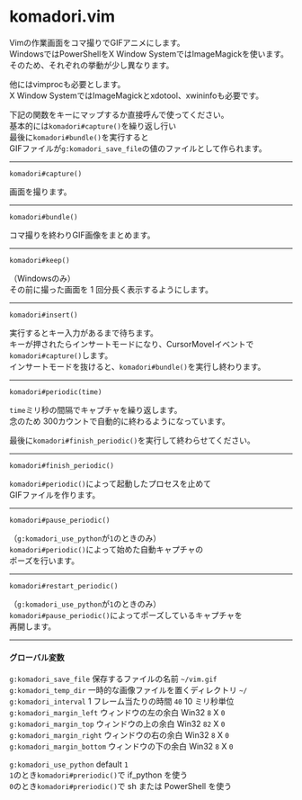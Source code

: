 komadori.vim
============

Vimの作業画面をコマ撮りでGIFアニメにします。  
WindowsではPowerShellをX Window SystemではImageMagickを使います。  
そのため、それぞれの挙動が少し異なります。  

他にはvimprocも必要とします。  
X Window SystemではImageMagickとxdotool、xwininfoも必要です。  

下記の関数をキーにマップするか直接呼んで使ってください。  
基本的には`komadori#capture()`を繰り返し行い  
最後に`komadori#bundle()`を実行すると  
GIFファイルが`g:komadori_save_file`の値のファイルとして作られます。  


---

```
komadori#capture()
```

画面を撮ります。  

---

```
komadori#bundle()
```

コマ撮りを終わりGIF画像をまとめます。  

---

```
komadori#keep()
```

（Windowsのみ）  
その前に撮った画面を 1 回分長く表示するようにします。  

---

```
komadori#insert()
```

実行するとキー入力があるまで待ちます。  
キーが押されたらインサートモードになり、CursorMoveIイベントで`komadori#capture()`します。  
インサートモードを抜けると、`komadori#bundle()`を実行し終わります。  

---

```
komadori#periodic(time)
```

`time`ミリ秒の間隔でキャプチャを繰り返します。  
念のため 300カウントで自動的に終わるようになっています。  

最後に`komadori#finish_periodic()`を実行して終わらせてください。  

---

```
komadori#finish_periodic()
```

`komadori#periodic()`によって起動したプロセスを止めて  
GIFファイルを作ります。  

---

```
komadori#pause_periodic()
```

（`g:komadori_use_python`が`1`のときのみ）  
`komadori#periodic()`によって始めた自動キャプチャの  
ポーズを行います。  

---

```
komadori#restart_periodic()
```

（`g:komadori_use_python`が`1`のときのみ）  
`komadori#pause_periodic()`によってポーズしているキャプチャを  
再開します。  

---

#### グローバル変数

 `g:komadori_save_file`     保存するファイルの名前 `~/vim.gif`  
 `g:komadori_temp_dir`      一時的な画像ファイルを置くディレクトリ `~/`  
 `g:komadori_interval`      1 フレーム当たりの時間 `40` 10 ミリ秒単位  
 `g:komadori_margin_left`   ウィンドウの左の余白  Win32 `8`   X  `0`  
 `g:komadori_margin_top`    ウィンドウの上の余白  Win32 `82`  X  `0`  
 `g:komadori_margin_right`  ウィンドウの右の余白  Win32 `8`   X  `0`  
 `g:komadori_margin_bottom` ウィンドウの下の余白  Win32 `8`   X  `0`  
 
 `g:komadori_use_python` default `1`  
 `1`のとき`komadori#preriodic()`で if_python を使う  
 `0`のとき`komadori#preriodic()`で sh または PowerShell を使う  

